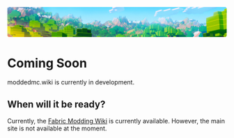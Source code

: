 ![](https://github.com/moddedmc-wiki/.github/blob/main/profile/banner_gh.png?raw=true)

# Coming Soon

moddedmc.wiki is currently in development.

## When will it be ready?

Currently, the [Fabric Modding Wiki](https://fabric.moddedmc.wiki) is currently available. However, the main site is not available at the moment.
